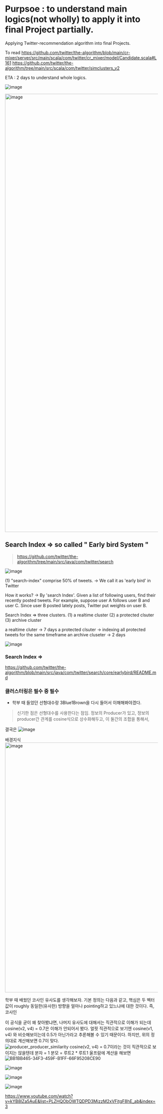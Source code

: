 # Purpsoe : to understand main logics(not wholly) to apply it into final Project partially. 
Applying Twitter-recommendation algorithm into final Projects. 

To read
https://github.com/twitter/the-algorithm/blob/main/cr-mixer/server/src/main/scala/com/twitter/cr_mixer/model/Candidate.scala#L161
https://github.com/twitter/the-algorithm/tree/main/src/scala/com/twitter/simclusters_v2




ETA : 2 days to understand whole logics. 

![image](https://github.com/justdoitjun/finalProject/assets/119689162/76c4a3b3-18de-42dc-ba08-85ab529f9241)

<img width="1440" alt="image" src="https://github.com/justdoitjun/finalProject/assets/119689162/0a05b247-f02d-44d6-8c44-a378e4fa5f91">


## Search Index => so called " Early bird System " 
> https://github.com/twitter/the-algorithm/tree/main/src/java/com/twitter/search

![image](https://github.com/justdoitjun/understandingTwitterAlgorithmtoApplyintoFinalProject/assets/119689162/ea2325eb-3828-4afc-ba09-0b974fc2f472)


(1) "search-index" comprise 50% of tweets. -> We call it as 'early bird' in Twitter

How it works? -> By 'search Index'. 
Given a list of following users, find their recently posted tweets. 
For example, suppose user A follows user B and user C. Since user B posted lately posts, Twitter put weights on user B. 

Search Index => three clusters. 
(1) a realtime cluster (2) a protected clsuter (3) archive cluster

a realtime cluter -> 7 days
a protected clsuter -> indexing all protected tweets for the same timeframe
an archive cluseter -> 2 days


![image](https://github.com/justdoitjun/understandingTwitterAlgorithmtoApplyintoFinalProject/assets/119689162/baad4805-0923-4d3f-82ca-a072d2549724)




### Search Index => 

https://github.com/twitter/the-algorithm/blob/main/src/java/com/twitter/search/core/earlybird/README.md




### 클러스터링은 필수 중 필수
* 학부 때 들었던 선형대수랑 3Blue1Brown을 다시 들어서 이해해봐야겠다. 
> 신기한 점은 선형대수를 사용한다는 점임. 
> 정보의 Producer가 있고, 정보의 producer간 관계를 cosine식으로 상수화해두고, 이 둘간의 조합을 통해서, 

결국은 
![image](https://github.com/justdoitjun/understandingTwitterAlgorithmtoApplyintoFinalProject/assets/119689162/f6e438a7-170c-4ed4-9f69-6919f994f0bb)

배경지식
<img width="821" alt="image" src="https://github.com/justdoitjun/understandingTwitterAlgorithmtoApplyintoFinalProject/assets/119689162/a9d766e0-f713-4749-93c8-bc87f75c4e9d">


학부 때 배웠던 코사인 유사도를 생각해보자. 기본 정의는 다음과 같고, 핵심은 두 벡터값이 roughly 동일한(유사한) 방향을 얼마나 pointing하고 있느냐에 대한 것이다. 
즉, 코사인 

이 공식을 굳이 왜 찾아봤냐면, 나머지 유사도에 대해서는 직관적으로 이해가 되는데 cosine(v2, v4) = 0.7은 이해가 안되어서 봤다. 얼핏 직관적으로 보기엔 cosine(v1, v4) 와 비슷해보이는데 0.5가 아닌가라고 추론해볼 수 있기 때문이다. 하지만, 위의 정의대로 계산해보면 0.7이 맞다.  
![producer_producer_similarity](https://github.com/justdoitjun/understandingTwitterAlgorithmtoApplyintoFinalProject/assets/119689162/acd15b03-0a1c-40f2-9e95-222e0cd20b62)
cosine(v2, v4) = 0.7이라는 것이 직관적으로 보이지는 않을텐데
분자 = 1
분모 = 루트2 * 루트1 
울프람에 계산을 해보면
![BB1BB465-34F3-459F-B1FF-66F95208CE90](https://github.com/justdoitjun/understandingTwitterAlgorithmtoApplyintoFinalProject/assets/119689162/3ac38b2c-00b1-4939-9ef5-2b25cccbb073)



![image](https://github.com/justdoitjun/understandingTwitterAlgorithmtoApplyintoFinalProject/assets/119689162/d3d8fe60-7b1e-48fb-8b7c-1b7fc46c3e24)


![image](https://github.com/justdoitjun/understandingTwitterAlgorithmtoApplyintoFinalProject/assets/119689162/a539a175-05b6-477c-bf13-f908ee2f814b)


![image](https://github.com/justdoitjun/understandingTwitterAlgorithmtoApplyintoFinalProject/assets/119689162/3104882e-c470-4fe9-a751-31b88b3ddff3)




https://www.youtube.com/watch?v=kYB8IZa5AuE&list=PLZHQObOWTQDPD3MizzM2xVFitgF8hE_ab&index=3

